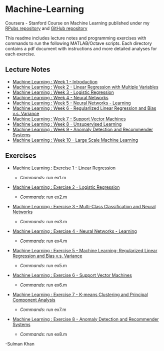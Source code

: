 # Machine-Learning
Coursera - Stanford Course on Machine Learning published under my [RPubs repository](https://rpubs.com/SulmanKhan/444167) and [GitHub repository](https://github.com/SulmanK/Machine-Learning)

This readme includes lecture notes and programming exercises with commands to run the following MATLAB/Octave scripts. Each directory contains a pdf document with instructions and more detailed analyses for each exercise.


## Lecture Notes
 + [Machine Learning : Week 1 - Introduction](http://rpubs.com/SulmanKhan/441164)
 + [Machine Learning : Week 2 - Linear Regression with Multiple Variables](http://rpubs.com/SulmanKhan/441188)
 + [Machine Learning : Week 3 - Logistic Regression](https://rpubs.com/SulmanKhan/444163)
 + [Machine Learning : Week 4 - Neural Networks](https://rpubs.com/SulmanKhan/444414)
 + [Machine Learning : Week 5 - Neural Networks - Learning](https://rpubs.com/SulmanKhan/444446)
 + [Machine Learning : Week 6 - Regularlized Linear Regression and Bias v.s. Variance](https://rpubs.com/SulmanKhan/445032)
 + [Machine Learning : Week 7 - Support Vector Machines](https://rpubs.com/SulmanKhan/445033)
 + [Machine Learning : Week 8 - Unsupervised Learning](https://rpubs.com/SulmanKhan/445042)
 + [Machine Learning : Week 9 - Anomaly Detection and Recommender Systems](https://rpubs.com/SulmanKhan/445044)
 + [Machine Learning : Week 10 - Large Scale Machine Learning](https://rpubs.com/SulmanKhan/445045) 

## Exercises

* [Machine Learning : Exercise 1 - Linear Regression](https://github.com/SulmanK/Machine-Learning/tree/master/Exercises/machine-learning-ex1)
    + *Commands*: run ex1.m

* [Machine Learning : Exercise 2 - Logistic Regression](https://github.com/SulmanK/Machine-Learning/tree/master/Exercises/machine-learning-ex2)
    + *Commands*: run ex2.m

* [Machine Learning : Exercise 3 - Multi-Class Classification and Neural Networks](https://github.com/SulmanK/Machine-Learning/tree/master/Exercises/machine-learning-ex3)
    + *Commands*: run ex3.m

* [Machine Learning : Exercise 4 - Neural Networks - Learning](https://github.com/SulmanK/Machine-Learning/tree/master/Exercises/machine-learning-ex4)
    + *Commands*: run ex4.m

* [Machine Learning : Exercise 5 - Machine Learning: Regularized Linear Regression and Bias v.s. Variance](https://github.com/SulmanK/Machine-Learning/tree/master/Exercises/machine-learning-ex5)
    + *Commands*: run ex5.m

* [Machine Learning : Exercise 6 - Support Vector Machines](https://github.com/SulmanK/Machine-Learning/tree/master/Exercises/machine-learning-ex6)
    + *Commands*: run ex6.m

* [Machine Learning : Exercise 7 - K-means Clustering and Principal Component Analysis](https://github.com/SulmanK/Machine-Learning/tree/master/Exercises/machine-learning-ex7)
    + *Commands*: run ex7.m

* [Machine Learning : Exercise 8 - Anomaly Detection and Recommender Systems](https://github.com/SulmanK/Machine-Learning/tree/master/Exercises/machine-learning-ex8)
    + *Commands*: run ex8.m









-Sulman Khan
